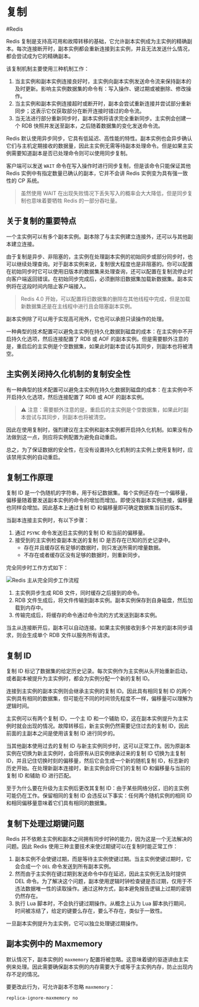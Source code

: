 # 复制
#Redis 

Redis 复制是支持高可用和故障转移的基础，它允许副本实例成为主实例的精确副本。每次连接断开时，副本实例都会重新连接到主实例，并且无法发送什么情况，都会尝试成为它的精确副本。

该复制机制主要使用三种机制工作：

1. 当主实例和副本实例连接良好时，主实例向副本实例发送命令流来保持副本的及时更新。影响主实例数据集的命令有：写入操作、键过期或被删除、修改操作。
2. 当主实例和副本实例连接超时或断开时，副本会尝试重新连接并尝试部分重新同步；这表示它仅获取部分在断开连接时错过的命令流。
3. 当无法进行部分重新同步时，副本实例将请求完全重新同步。主实例会创建一个 RDB 快照并发送至副本，之后随着数据集的变化发送命令流。

Redis 默认使用异步同步，它具有低延迟、高性能的特性。副本实例也会异步确认它们与主机定期接收的数据量，因此主实例无需等待副本处理命令。但是如果主实例需要知道副本是否已处理命令则可以使用同步复制。

客户端可以发送 `WAIT` 命令在写入操作时进行同步复制，但是该命令只能保证其他 Redis 实例中有指定数量已确认的副本，它并不会讲 Redis 实例变为具有强一致性的 CP 系统。

> 虽然使用 WAIT 在出现失败情况下丢失写入的概率会大大降低，但是同步复制也意味着要牺牲 Redis 的一部分吞吐量。

## 关于复制的重要特点

一个主实例可以有多个副本实例。副本除了与主实例建立连接外，还可以与其他副本建立连接。

由于复制是异步、非阻塞的，主实例在处理副本实例的初始同步或部分同步时，也可以继续处理查询。对于副本实例来说，复制很大程度也是非阻塞的。你可以配置在初始同步时它可以使用旧版本的数据集来处理查询，还可以配置在复制流停止时向客户端返回错误。在初始同步完成后，必须删除旧数据集加载新数据集。副本实例将在这段时间内阻止客户端接入。

> Redis 4.0 开始，可以配置将旧数据集的删除在其他线程中完成，但是加载新数据集还是在主线程中进行且会阻塞副本实例。

副本实例除了可以用于实现高可用外，它也可以承担只读操作的处理。

一种典型的技术配置可以避免主实例在持久化数据到磁盘的成本：在主实例中不开启持久化选项，然后连接配置了 RDB 或 AOF 的副本实例。但是需要额外注意的是，重启后的主实例是个空数据集，如果此时副本尝试与其同步，则副本也将被清空。

## 主实例关闭持久化机制的复制安全性

有一种典型的技术配置可以避免主实例在持久化数据到磁盘的成本：在主实例中不开启持久化选项，然后连接配置了 RDB 或 AOF 的副本实例。

> ⚠️ 注意：需要额外注意的是，重启后的主实例是个空数据集，如果此时副本尝试与其同步，则副本也将被清空。

因此在使用复制时，强烈建议在主实例和副本实例都开启持久化机制。如果没有办法做到这一点，则应将实例配置为避免自动重启。

总之，为了保证数据的安全性，在没有设置持久化机制的主实例上使用复制时，应该禁用实例的自动重启。

## 复制工作原理

复制 ID 是一个伪随机的字符串，用于标记数据集。每个实例还存在一个偏移量，偏移量随着要发送副本实例的命令的增加而增加。即使没有副本实例连接，偏移量也同样会增加。因此基本上通过复制 ID 和偏移量即可确定数据集当前的版本。

当副本连接主实例时，有以下步骤：

1. 通过 `PSYNC` 命令发送旧主实例的复制 ID 和当前的偏移量。
2. 接受到的主实例检查副本发送的复制 ID 是否存在已知的历史记录中。
	+ 存在并且缓存区有足够的数据时，则只发送所需的增量数据。
	+ 不存在或者缓存区没有足够的数据时，则重新同步。

完全同步时工作方式如下：

![Redis 主从完全同步工作流程](https://my-images-repo.oss-cn-hangzhou.aliyuncs.com/redis/Redis%20%E4%B8%BB%E4%BB%8E%E5%AE%8C%E5%85%A8%E5%90%8C%E6%AD%A5%E5%B7%A5%E4%BD%9C%E6%B5%81%E7%A8%8B.png)

1. 主实例异步生成 RDB 文件，同时缓存之后接到的命令。
2. RDB 文件生成后，将文件传输到副本实例。副本实例保存到自身磁盘，然后加载到内存中。
3. 传输完成后，将缓存的命令通过命令流的方式发送到副本实例。

当主从连接断开后，副本可以自动连接。如果主实例接收到多个并发的副本同步请求，则会生成单个 RDB 文件以服务所有请求。

## 复制 ID

复制 ID 标记了数据集的给定历史记录。每次实例作为主实例从头开始重新启动，或者副本被提升为主实例时，都会为实例分配一个新的复制 ID。

连接到主实例的副本实例则会继承主实例的复制 ID。因此具有相同复制 ID 的两个实例具有相同的数据集，但可能在不同的时间领先程度不一样，偏移量可以理解为逻辑时间。

主实例可以有两个复制 ID，一个主 ID 和一个辅助 ID，这在副本实例提升为主实例时就会出现的情况。故障转移后，新主实例仍然需要记住过去的复制 ID，因此前面的主副本之间是使用该复制 ID 进行同步的。

当其他副本使用过去的复制 ID 与新主实例同步时，这可以正常工作。因为原副本实例在切换为新主实例时，会将原有从旧实例继承过来的复制 ID 切换为主复制 ID，并且记住切换时刻的偏移量，然后它会生成一个新的随机复制 ID，标志新的历史开始。在处理新副本连接时，新主实例会将它们的复制 ID 和偏移量与当前的复制 ID 和辅助 ID 进行匹配。

至于为什么要在升级为主实例后更改其复制 ID：由于某些网络分区，旧的主实例可能仍在工作。保留相同的复制 ID 会违反以下事实：任何两个随机实例的相同 ID 和相同偏移量意味着它们具有相同的数据集。

## 复制下处理过期键问题

Redis 并不依赖主实例和副本之间拥有同步时钟的能力，因为这是一个无法解决的问题。因此 Redis 使用三种主要技术来使过期键可以在复制时能正常工作：

1. 副本实例不会使键过期，而是等待主实例使键过期。当主实例使键过期时，它会合成一个 `DEL` 命令发送到所有副本实例。
2. 然而由于主实例在键过期到发送命令中存在延迟，因此主实例无法及时提供 DEL 命令。为了解决这个问题，副本使用逻辑时钟检查键是否过期，仅用于不违法数据唯一性的读取操作。通过这种方式，副本避免报告逻辑上过期的密钥仍然存在。
3. 执行 Lua 脚本时，不会执行键过期操作。从概念上认为 Lua 脚本执行期间，时间被冻结了，给定的键要么存在，要么不存在，类似于一致性。

一旦副本实例提升为主实例，它可以独立处理键过期操作。

## 副本实例中的 Maxmemory

默认情况下，副本实例的 `maxmemory` 配置将被忽略。这意味着键的驱逐讲由主实例来处理。因此需要确保副本实例的内存需要大于或等于主实例内存，防止出现内存不足的情况。

要更改此行为，可允许副本不忽略 `maxmemory`：

```config
replica-ignore-maxmemory no
```








